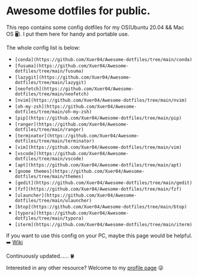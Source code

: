 # Awesome dotfiles for public.

This repo contains some config dotfiles for my OS(Ubuntu 20.04 && Mac OS 🖥️).  I put them here for handy and portable use.

The whole config list is below:
- `[conda](https://github.com/Xuer04/Awesome-dotfiles/tree/main/conda)`
- `[fusuma](https://github.com/Xuer04/Awesome-dotfiles/tree/main/fusuma)`
- `[lazygit](https://github.com/Xuer04/Awesome-dotfiles/tree/main/lazygit)`
- `[neofetch](https://github.com/Xuer04/Awesome-dotfiles/tree/main/neofetch)`
- `[nvim](https://github.com/Xuer04/Awesome-dotfiles/tree/main/nvim)`
- `[oh-my-zsh](https://github.com/Xuer04/Awesome-dotfiles/tree/main/oh-my-zsh)`
- `[pip](https://github.com/Xuer04/Awesome-dotfiles/tree/main/pip)`
- `[ranger](https://github.com/Xuer04/Awesome-dotfiles/tree/main/ranger)`
- `[terminator](https://github.com/Xuer04/Awesome-dotfiles/tree/main/terminator)`
- `[vim](https://github.com/Xuer04/Awesome-dotfiles/tree/main/vim)`
- `[vscode](https://github.com/Xuer04/Awesome-dotfiles/tree/main/vscode)`
- `[apt](https://github.com/Xuer04/Awesome-dotfiles/tree/main/apt)`
- `[gnome themes](https://github.com/Xuer04/Awesome-dotfiles/tree/main/themes)`
- `[gedit](https://github.com/Xuer04/Awesome-dotfiles/tree/main/gedit)`
- `[fzf](https://github.com/Xuer04/Awesome-dotfiles/tree/main/fzf)`
- `[ulauncher](https://github.com/Xuer04/Awesome-dotfiles/tree/main/ulauncher)`
- `[btop](https://github.com/Xuer04/Awesome-dotfiles/tree/main/btop)`
- `[typora](https://github.com/Xuer04/Awesome-dotfiles/tree/main/typora)`
- `[iterm](https://github.com/Xuer04/Awesome-dotfiles/tree/main/iterm)`

If you want to use this config on your PC, maybe this page would be helpful. ➡️ [Wiki](https://github.com/Xuer04/Awesome-dotfiles/wiki)

Continuously updated...... 🍀

Interested in any other resource? Welcome to my [profile page](https://github.com/Xuer04) 😜
